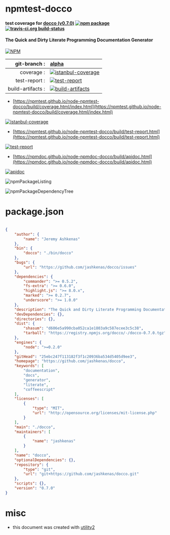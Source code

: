 # npmtest-docco

#### test coverage for  [docco (v0.7.0)](https://github.com/jashkenas/docco)  [![npm package](https://img.shields.io/npm/v/npmtest-docco.svg?style=flat-square)](https://www.npmjs.org/package/npmtest-docco) [![travis-ci.org build-status](https://api.travis-ci.org/npmtest/node-npmtest-docco.svg)](https://travis-ci.org/npmtest/node-npmtest-docco)

#### The Quick and Dirty Literate Programming Documentation Generator

[![NPM](https://nodei.co/npm/docco.png?downloads=true&downloadRank=true&stars=true)](https://www.npmjs.com/package/docco)

| git-branch : | [alpha](https://github.com/npmtest/node-npmtest-docco/tree/alpha)|
|--:|:--|
| coverage : | [![istanbul-coverage](https://npmtest.github.io/node-npmtest-docco/build/coverage.badge.svg)](https://npmtest.github.io/node-npmtest-docco/build/coverage.html/index.html)|
| test-report : | [![test-report](https://npmtest.github.io/node-npmtest-docco/build/test-report.badge.svg)](https://npmtest.github.io/node-npmtest-docco/build/test-report.html)|
| build-artifacts : | [![build-artifacts](https://npmtest.github.io/node-npmtest-docco/glyphicons_144_folder_open.png)](https://github.com/npmtest/node-npmtest-docco/tree/gh-pages/build)|

- [https://npmtest.github.io/node-npmtest-docco/build/coverage.html/index.html](https://npmtest.github.io/node-npmtest-docco/build/coverage.html/index.html)

[![istanbul-coverage](https://npmtest.github.io/node-npmtest-docco/build/screenCapture.buildCi.browser.%252Ftmp%252Fbuild%252Fcoverage.lib.html.png)](https://npmtest.github.io/node-npmtest-docco/build/coverage.html/index.html)

- [https://npmtest.github.io/node-npmtest-docco/build/test-report.html](https://npmtest.github.io/node-npmtest-docco/build/test-report.html)

[![test-report](https://npmtest.github.io/node-npmtest-docco/build/screenCapture.buildCi.browser.%252Ftmp%252Fbuild%252Ftest-report.html.png)](https://npmtest.github.io/node-npmtest-docco/build/test-report.html)

- [https://npmdoc.github.io/node-npmdoc-docco/build/apidoc.html](https://npmdoc.github.io/node-npmdoc-docco/build/apidoc.html)

[![apidoc](https://npmdoc.github.io/node-npmdoc-docco/build/screenCapture.buildCi.browser.%252Ftmp%252Fbuild%252Fapidoc.html.png)](https://npmdoc.github.io/node-npmdoc-docco/build/apidoc.html)

![npmPackageListing](https://npmtest.github.io/node-npmtest-docco/build/screenCapture.npmPackageListing.svg)

![npmPackageDependencyTree](https://npmtest.github.io/node-npmtest-docco/build/screenCapture.npmPackageDependencyTree.svg)



# package.json

```json

{
    "author": {
        "name": "Jeremy Ashkenas"
    },
    "bin": {
        "docco": "./bin/docco"
    },
    "bugs": {
        "url": "https://github.com/jashkenas/docco/issues"
    },
    "dependencies": {
        "commander": ">= 0.5.2",
        "fs-extra": ">= 0.6.0",
        "highlight.js": ">= 8.0.x",
        "marked": ">= 0.2.7",
        "underscore": ">= 1.0.0"
    },
    "description": "The Quick and Dirty Literate Programming Documentation Generator",
    "devDependencies": {},
    "directories": {},
    "dist": {
        "shasum": "d606e5a990cba052ca1e1803a9c587ecee3c5c38",
        "tarball": "https://registry.npmjs.org/docco/-/docco-0.7.0.tgz"
    },
    "engines": {
        "node": ">=0.2.0"
    },
    "gitHead": "25ebc247f113182f3f1c20936ba534d5405d9ee3",
    "homepage": "https://github.com/jashkenas/docco",
    "keywords": [
        "documentation",
        "docs",
        "generator",
        "literate",
        "coffeescript"
    ],
    "licenses": [
        {
            "type": "MIT",
            "url": "http://opensource.org/licenses/mit-license.php"
        }
    ],
    "main": "./docco",
    "maintainers": [
        {
            "name": "jashkenas"
        }
    ],
    "name": "docco",
    "optionalDependencies": {},
    "repository": {
        "type": "git",
        "url": "git+https://github.com/jashkenas/docco.git"
    },
    "scripts": {},
    "version": "0.7.0"
}
```



# misc
- this document was created with [utility2](https://github.com/kaizhu256/node-utility2)
